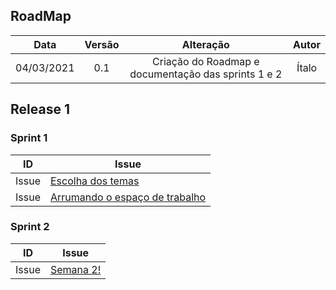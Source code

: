 ## RoadMap

|Data|Versão|Alteração|Autor|
|:-:|:-:|:-:|:-:|
| 04/03/2021 |   0.1  | Criação do Roadmap e documentação das sprints 1 e 2 | Ítalo|


## Release 1

### Sprint 1
| ID | Issue |
|:--:| ------- | 
| Issue  |[Escolha dos temas](https://github.com/fga-eps-mds/MDS-2020-2-G9/issues/2) 
| Issue  |[Arrumando o espaço de trabalho ](https://github.com/fga-eps-mds/MDS-2020-2-G9/issues/4)

### Sprint 2
| ID | Issue |
|:--:| ------- | 
| Issue  |[Semana 2!](https://github.com/fga-eps-mds/MDS-2020-2-G9/issues/3)
